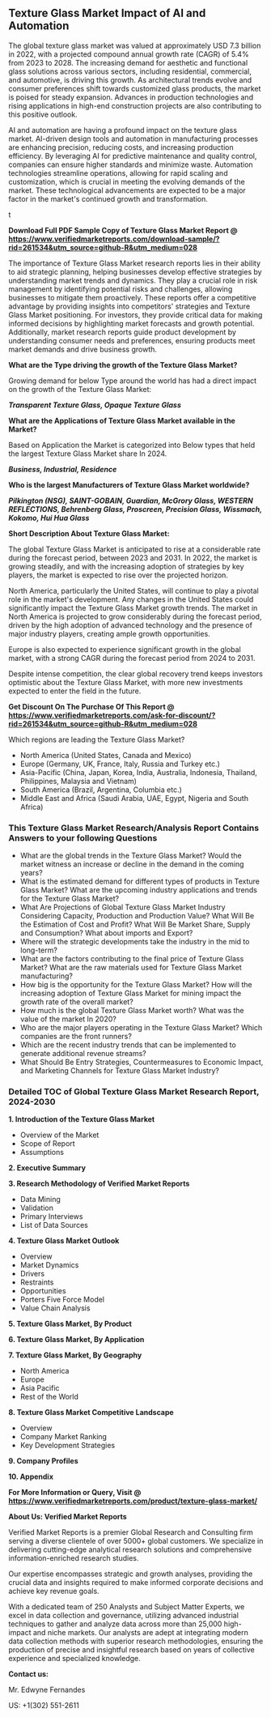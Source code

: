 <h2>Texture Glass Market Impact of AI and Automation</h2><p>The global texture glass market was valued at approximately USD 7.3 billion in 2022, with a projected compound annual growth rate (CAGR) of 5.4% from 2023 to 2028. The increasing demand for aesthetic and functional glass solutions across various sectors, including residential, commercial, and automotive, is driving this growth. As architectural trends evolve and consumer preferences shift towards customized glass products, the market is poised for steady expansion. Advances in production technologies and rising applications in high-end construction projects are also contributing to this positive outlook.</p><p>AI and automation are having a profound impact on the texture glass market. AI-driven design tools and automation in manufacturing processes are enhancing precision, reducing costs, and increasing production efficiency. By leveraging AI for predictive maintenance and quality control, companies can ensure higher standards and minimize waste. Automation technologies streamline operations, allowing for rapid scaling and customization, which is crucial in meeting the evolving demands of the market. These technological advancements are expected to be a major factor in the market's continued growth and transformation.</p>t</p><p id="" class=""><strong>Download Full PDF Sample Copy of Texture Glass Market Report @ <a href="https://www.verifiedmarketreports.com/download-sample/?rid=261534&utm_source=github-R&utm_medium=028" target="_blank">https://www.verifiedmarketreports.com/download-sample/?rid=261534&utm_source=github-R&utm_medium=028</a></strong></p><p>The importance of&nbsp;Texture Glass Market research reports lies in their ability to aid strategic planning, helping businesses develop effective strategies by understanding market trends and dynamics. They play a crucial role in risk management by identifying potential risks and challenges, allowing businesses to mitigate them proactively. These reports offer a competitive advantage by providing insights into competitors' strategies and Texture Glass Market positioning. For investors, they provide critical data for making informed decisions by highlighting market forecasts and growth potential. Additionally, market research reports guide product development by understanding consumer needs and preferences, ensuring products meet market demands and drive business growth.</p><p><strong>What are the&nbsp;Type driving the growth of the Texture Glass Market?</strong></p><p id="" class="">Growing demand for below Type around the world has had a direct impact on the growth of the Texture Glass Market:</p><em><strong>Transparent Texture Glass, Opaque Texture Glass</strong></em></p><strong>What are the&nbsp;Applications&nbsp;of Texture Glass Market available in the Market?</strong></p><p id="" class="">Based on Application the Market is categorized into Below types that held the largest Texture Glass Market share In 2024.</p><em><strong>Business, Industrial, Residence</strong></em></p><strong>Who is the largest Manufacturers of Texture Glass Market worldwide?</strong></p><p><em><strong>Pilkington (NSG), SAINT-GOBAIN, Guardian, McGrory Glass, WESTERN REFLECTIONS, Behrenberg Glass, Proscreen, Precision Glass, Wissmach, Kokomo, Hui Hua Glass</strong></em></p><p id="" class=""><strong>Short Description About Texture Glass Market:</strong></p><p>The global Texture Glass Market is anticipated to rise at a considerable rate during the forecast period, between 2023 and 2031. In 2022, the market is growing steadily, and with the increasing adoption of strategies by key players, the market is expected to rise over the projected horizon.</p><p>North America, particularly the United States, will continue to play a pivotal role in the market's development. Any changes in the United States could significantly impact the Texture Glass Market growth trends. The market in North America is projected to grow considerably during the forecast period, driven by the high adoption of advanced technology and the presence of major industry players, creating ample growth opportunities.</p><p>Europe is also expected to experience significant growth in the global market, with a strong CAGR during the forecast period from 2024 to 2031.</p><p>Despite intense competition, the clear global recovery trend keeps investors optimistic about the Texture Glass Market, with more new investments expected to enter the field in the future.</p><p id="" class=""><strong>Get Discount On The Purchase Of This Report @ <a href="https://www.verifiedmarketreports.com/ask-for-discount/?rid=261534&utm_source=github-R&utm_medium=028" target="_blank">https://www.verifiedmarketreports.com/ask-for-discount/?rid=261534&utm_source=github-R&utm_medium=028</a></strong></p>Which regions are leading the Texture Glass Market?</p><ul><li>North America (United States, Canada and Mexico)</li><li>Europe (Germany, UK, France, Italy, Russia and Turkey etc.)</li><li>Asia-Pacific (China, Japan, Korea, India, Australia, Indonesia, Thailand, Philippines, Malaysia and Vietnam)</li><li>South America (Brazil, Argentina, Columbia etc.)</li><li>Middle East and Africa (Saudi Arabia, UAE, Egypt, Nigeria and South Africa)</li></ul><h3 id="" class="">This Texture Glass Market Research/Analysis Report Contains Answers to your following Questions</h3><ul><li>What are the global trends in the Texture Glass Market? Would the market witness an increase or decline in the demand in the coming years?</li><li>What is the estimated demand for different types of products in Texture Glass Market? What are the upcoming industry applications and trends for the Texture Glass Market?</li><li>What Are Projections of Global Texture Glass Market Industry Considering Capacity, Production and Production Value? What Will Be the Estimation of Cost and Profit? What Will Be Market Share, Supply and Consumption? What about imports and Export?</li><li>Where will the strategic developments take the industry in the mid to long-term?</li><li>What are the factors contributing to the final price of Texture Glass Market? What are the raw materials used for Texture Glass Market manufacturing?</li><li>How big is the opportunity for the Texture Glass Market? How will the increasing adoption of Texture Glass Market for mining impact the growth rate of the overall market?</li><li>How much is the global Texture Glass Market worth? What was the value of the market In 2020?</li><li>Who are the major players operating in the Texture Glass Market? Which companies are the front runners?</li><li>Which are the recent industry trends that can be implemented to generate additional revenue streams?</li><li>What Should Be Entry Strategies, Countermeasures to Economic Impact, and Marketing Channels for Texture Glass Market Industry?</li></ul><h3 id="" class="">Detailed TOC of Global Texture Glass Market Research Report, 2024-2030</h3><p id="" class=""><strong>1. Introduction of the Texture Glass Market</strong></p><ul><li>Overview of the Market</li><li>Scope of Report</li><li>Assumptions</li></ul><p id="" class=""><strong>2. Executive Summary</strong></p><p id="" class=""><strong>3. Research Methodology of Verified Market Reports</strong></p><ul><li>Data Mining</li><li>Validation</li><li>Primary Interviews</li><li>List of Data Sources</li></ul><p id="" class=""><strong>4. Texture Glass Market Outlook</strong></p><ul><li>Overview</li><li>Market Dynamics</li><li>Drivers</li><li>Restraints</li><li>Opportunities</li><li>Porters Five Force Model</li><li>Value Chain Analysis</li></ul><p id="" class=""><strong>5. Texture Glass Market, By Product</strong></p><p id="" class=""><strong>6. Texture Glass Market, By Application</strong></p><p id="" class=""><strong>7. Texture Glass Market, By Geography</strong></p><ul><li>North America</li><li>Europe</li><li>Asia Pacific</li><li>Rest of the World</li></ul><p id="" class=""><strong>8. Texture Glass Market Competitive Landscape</strong></p><ul><li>Overview</li><li>Company Market Ranking</li><li>Key Development Strategies</li></ul><p id="" class=""><strong>9. Company Profiles</strong></p><p id="" class=""><strong>10. Appendix</strong></p><p id="" class=""><strong>For More Information or Query, Visit @ <a href="https://www.verifiedmarketreports.com/product/texture-glass-market/" target="_blank">https://www.verifiedmarketreports.com/product/texture-glass-market/</a></strong></p><p id="" class=""><strong>About Us: Verified Market Reports</strong></p><p id="" class="">Verified Market Reports is a premier Global Research and Consulting firm serving a diverse clientele of over 5000+ global customers. We specialize in delivering cutting-edge analytical research solutions and comprehensive information-enriched research studies.</p><p id="" class="">Our expertise encompasses strategic and growth analyses, providing the crucial data and insights required to make informed corporate decisions and achieve key revenue goals.</p><p id="" class="">With a dedicated team of 250 Analysts and Subject Matter Experts, we excel in data collection and governance, utilizing advanced industrial techniques to gather and analyze data across more than 25,000 high-impact and niche markets. Our analysts are adept at integrating modern data collection methods with superior research methodologies, ensuring the production of precise and insightful research based on years of collective experience and specialized knowledge.</p><p id="" class=""><strong>Contact us:</strong></p><p id="" class="">Mr. Edwyne Fernandes</p><p id="" class="">US: +1(302) 551-2611</p>
